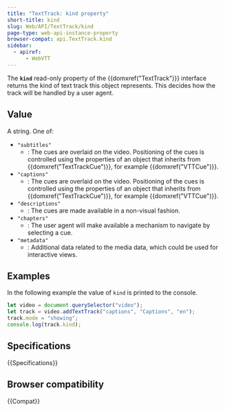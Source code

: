 ```yaml
---
title: "TextTrack: kind property"
short-title: kind
slug: Web/API/TextTrack/kind
page-type: web-api-instance-property
browser-compat: api.TextTrack.kind
sidebar:
  - apiref:
      - WebVTT
---
```


The **`kind`** read-only property of the {{domxref("TextTrack")}} interface returns the kind of text track this object represents. This decides how the track will be handled by a user agent.

## Value

A string. One of:

- `"subtitles"`
  - : The cues are overlaid on the video. Positioning of the cues is controlled using the properties of an object that inherits from {{domxref("TextTrackCue")}}, for example {{domxref("VTTCue")}}.
- `"captions"`
  - : The cues are overlaid on the video. Positioning of the cues is controlled using the properties of an object that inherits from {{domxref("TextTrackCue")}}, for example {{domxref("VTTCue")}}.
- `"descriptions"`
  - : The cues are made available in a non-visual fashion.
- `"chapters"`
  - : The user agent will make available a mechanism to navigate by selecting a cue.
- `"metadata"`
  - : Additional data related to the media data, which could be used for interactive views.

## Examples

In the following example the value of `kind` is printed to the console.

```js
let video = document.querySelector("video");
let track = video.addTextTrack("captions", "Captions", "en");
track.mode = "showing";
console.log(track.kind);
```

## Specifications

{{Specifications}}

## Browser compatibility

{{Compat}}
